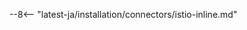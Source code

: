 [attacks-in-ui-image]:              ../../images/admin-guides/test-attacks-quickstart.png
[custom-blocking-page-docs]:        ../../admin-en/configuration-guides/configure-block-page-and-code.md
[ptrav-attack-docs]:                ../../attacks-vulns-list.md#path-traversal
[multitenancy-overview]:            ../multi-tenant/overview.md
[applications-docs]:                ../../user-guides/settings/applications.md
[available-filtration-modes]:       ../../admin-en/configure-wallarm-mode.md#available-filtration-modes
[ui-filtration-mode]:              ../../admin-en/configure-wallarm-mode.md#general-filtration-rule-in-wallarm-console

--8<-- "latest-ja/installation/connectors/istio-inline.md"